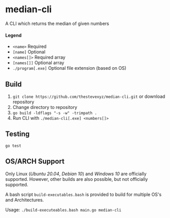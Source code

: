 # median-cli
A CLI which returns the median of given numbers

#### Legend
- `<name>` Required
- `[name]` Optional
- `<names[]>` Required array
- `[names[]]` Optional array
- `./program[.exe]` Optional file extension (based on OS)


## Build
1. `git clone https://github.com/thestevexyz/median-cli.git` or download repository
2. Change directory to repository
2. `go build -ldflags "-s -w" -trimpath .`
3. Run CLI with `./median-cli[.exe] <numbers[]>`

## Testing
`go test`

## OS/ARCH Support
Only Linux (*Ubuntu 20.04*, *Debian 10*) and *Windows 10* are officially supported.
However, other builds are also possible, but not officially supported.

A bash script `build-executables.bash` is provided to build for multiple OS's and Architectures.

Usage: `./build-executeables.bash main.go median-cli`